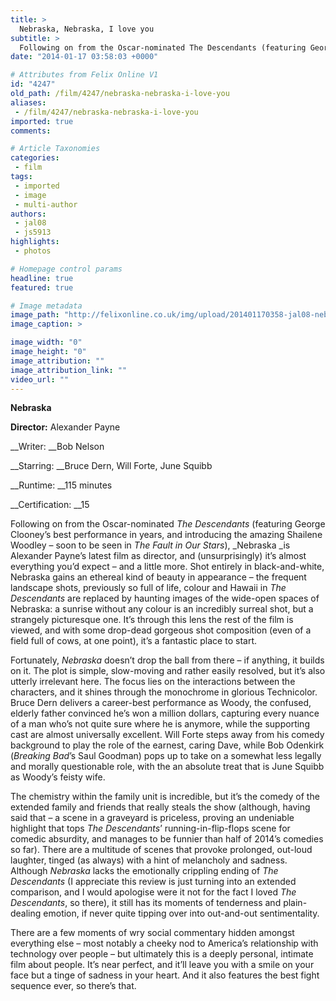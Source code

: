 ```yaml
---
title: >
  Nebraska, Nebraska, I love you
subtitle: >
  Following on from the Oscar-nominated The Descendants (featuring George Clooney’s best performance in years, and introducing the amazing Shailene Woodley – soon to be seen in The Fault in Our Stars), Nebraska is Alexander Payne’s latest film as director, and (unsurprisingly) it’s almost everything..
date: "2014-01-17 03:58:03 +0000"

# Attributes from Felix Online V1
id: "4247"
old_path: /film/4247/nebraska-nebraska-i-love-you
aliases:
 - /film/4247/nebraska-nebraska-i-love-you
imported: true
comments:

# Article Taxonomies
categories:
 - film
tags:
 - imported
 - image
 - multi-author
authors:
 - jal08
 - js5913
highlights:
 - photos

# Homepage control params
headline: true
featured: true

# Image metadata
image_path: "http://felixonline.co.uk/img/upload/201401170358-jal08-nebraska.jpeg"
image_caption: >

image_width: "0"
image_height: "0"
image_attribution: ""
image_attribution_link: ""
video_url: ""
---
```


__Nebraska__

__Director:__ Alexander Payne

__Writer: __Bob Nelson

__Starring: __Bruce Dern, Will Forte, June Squibb

__Runtime: __115 minutes

__Certification: __15

Following on from the Oscar-nominated _The Descendants_ (featuring George Clooney’s best performance in years, and introducing the amazing Shailene Woodley – soon to be seen in _The Fault in Our Stars_), _Nebraska _is Alexander Payne’s latest film as director, and (unsurprisingly) it’s almost everything you’d expect – and a little more. Shot entirely in black-and-white, Nebraska gains an ethereal kind of beauty in appearance – the frequent landscape shots, previously so full of life, colour and Hawaii in _The Descendants_ are replaced by haunting images of the wide-open spaces of Nebraska: a sunrise without any colour is an incredibly surreal shot, but a strangely picturesque one. It’s through this lens the rest of the film is viewed, and with some drop-dead gorgeous shot composition (even of a field full of cows, at one point), it’s a fantastic place to start.

Fortunately, _Nebraska_ doesn’t drop the ball from there – if anything, it builds on it. The plot is simple, slow-moving and rather easily resolved, but it’s also utterly irrelevant here. The focus lies on the interactions between the characters, and it shines through the monochrome in glorious Technicolor. Bruce Dern delivers a career-best performance as Woody, the confused, elderly father convinced he’s won a million dollars, capturing every nuance of a man who’s not quite sure where he is anymore, while the supporting cast are almost universally excellent. Will Forte steps away from his comedy background to play the role of the earnest, caring Dave, while Bob Odenkirk (_Breaking Bad_’s Saul Goodman) pops up to take on a somewhat less legally and morally questionable role, with the an absolute treat that is June Squibb as Woody’s feisty wife.

The chemistry within the family unit is incredible, but it’s the comedy of the extended family and friends that really steals the show (although, having said that – a scene in a graveyard is priceless, proving an undeniable highlight that tops _The Descendants_’ running-in-flip-flops scene for comedic absurdity, and manages to be funnier than half of 2014’s comedies so far). There are a multitude of scenes that provoke prolonged, out-loud laughter, tinged (as always) with a hint of melancholy and sadness. Although _Nebraska_ lacks the emotionally crippling ending of _The Descendants_ (I appreciate this review is just turning into an extended comparison, and I would apologise were it not for the fact I loved _The Descendants_, so there), it still has its moments of tenderness and plain-dealing emotion, if never quite tipping over into out-and-out sentimentality.

There are a few moments of wry social commentary hidden amongst everything else – most notably a cheeky nod to America’s relationship with technology over people – but ultimately this is a deeply personal, intimate film about people. It’s near perfect, and it’ll leave you with a smile on your face but a tinge of sadness in your heart. And it also features the best fight sequence ever, so there’s that.

